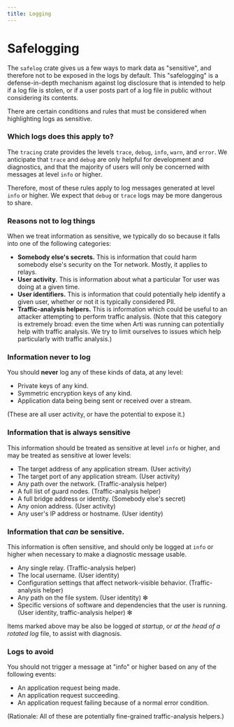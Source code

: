 ```yaml
---
title: Logging 
---
```


# Safelogging

The `safelog` crate gives us a few ways to mark data as "sensitive", and therefore not to be exposed in the logs by default. This "safelogging" is a defense-in-depth mechanism against log disclosure that is intended to help if a log file is stolen, or if a user posts part of a log file in public without considering its contents.

There are certain conditions and rules that must be considered when highlighting logs as sensitive.

### Which logs does this apply to?

The `tracing` crate provides the levels `trace`, `debug`, `info`, `warn`, and `error`. We anticipate that `trace` and `debug` are only helpful for development and diagnostics, and that the majority of users will only be concerned with messages at level `info` or higher.

Therefore, most of these rules apply to log messages generated at level `info` or higher. We expect that `debug` or `trace` logs may be more dangerous to share.

### Reasons not to log things

When we treat information as sensitive, we typically do so because it falls into one of the following categories:

- **Somebody else's secrets.** This is information that could harm somebody else's security on the Tor network. Mostly, it applies to relays.
- **User activity.** This is information about what a particular Tor user was doing at a given time.
- **User identifiers.** This is information that could potentially help identify a given user, whether or not it is typically considered PII.
- **Traffic-analysis helpers.** This is information which could be useful to an attacker attempting to perform traffic analysis. (Note that this category is extremely broad: even the time when Arti was running can potentially help with traffic analysis. We try to limit ourselves to issues which help particularly with traffic analysis.)

### Information never to log

You should **never** log any of these kinds of data, at any level:

- Private keys of any kind.
- Symmetric encryption keys of any kind.
- Application data being being sent or received over a stream.

(These are all user activity, or have the potential to expose it.)

### Information that is always sensitive

This information should be treated as sensitive at level `info` or higher, and may be treated as sensitive at lower levels:

- The target address of any application stream. (User activity)
- The target port of any application stream. (User activity)
- Any path over the network. (Traffic-analysis helper)
- A full list of guard nodes. (Traffic-analysis helper)
- A full bridge address or identity. (Somebody else's secret)
- Any onion address. (User activity)
- Any user's IP address or hostname. (User identity)

### Information that *can* be sensitive.

This information is often sensitive, and should only be logged at `info` or higher when necessary to make a diagnostic message usable.

- Any single relay. (Traffic-analysis helper)
- The local username. (User identity)
- Configuration settings that affect network-visible behavior. (Traffic-analysis helper)
- Any path on the file system. (User identity)  ❇
- Specific versions of software and dependencies that the user is running. (User identity, traffic-analysis helper)  ❇

Items marked above may be also be logged *at startup*, or *at the head of a rotated log* file, to assist with diagnosis.

### Logs to avoid

You should not trigger a message at "info" or higher based on any of the following events:

- An application request being made.
- An application request succeeding.
- An application request failing because of a normal error condition.

(Rationale: All of these are potentially fine-grained traffic-analysis helpers.)
